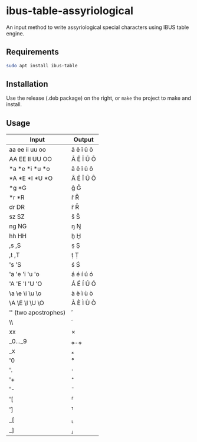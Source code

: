 # ibus-table-assyriological

An input method to write assyriological special characters using IBUS table engine.

## Requirements

```bash
sudo apt install ibus-table
```

## Installation

Use the release (.deb package) on the right, or `make` the project to make and install.

## Usage

Input | Output
--- | ---
aa ee ii uu oo| ā ē ī ū ō
AA EE II UU OO | Ā Ē Ī Ū Ō
*a *e *i *u *o | â ê î û ô
*A *E *I *U *O | Â Ê Î Û Ô
*g *G | ĝ Ĝ
*r *R | ř Ř
dr DR|ȓ Ȓ
sz SZ| š Š
ng NG| ŋ Ŋ
hh HH| ḫ Ḫ
,s ,S | ṣ Ṣ
,t ,T| ṭ Ṭ
's 'S| ś Ś
'a 'e 'i 'u 'o | á é í ú ó
'A 'E 'I 'U 'O | Á É Í Ú Ó
\a \e \i \u \o| à è ì ù ò
\A \E \I \U \O | À È Ì Ù Ò
'' (two apostrophes) | ʾ
\\\\ | ʿ
xx | ×
_0..._9 | ₀...₉
_x | ₓ
'0 | °
'. | ·
'+ | ⁺
'- | ⁻
'[ | ⸢
'] | ⸣
_[ | ⸤
_] | ⸥

